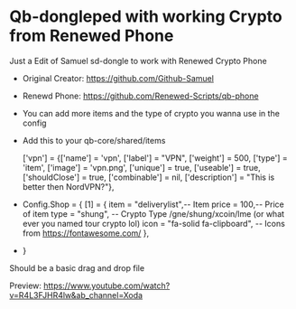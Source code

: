 # Qb-dongleped with working Crypto from Renewed Phone
Just a Edit of Samuel sd-dongle to work with Renewed Crypto Phone


- Original Creator: https://github.com/Github-Samuel

- Renewd Phone: https://github.com/Renewed-Scripts/qb-phone


- You can add more items and the type of crypto you wanna use in the config 

- Add this to your qb-core/shared/items
	
    ['vpn']				  		  	= {['name'] = 'vpn',							['label'] = "VPN",						['weight'] = 500,		['type'] = 'item',		['image'] = 'vpn.png',						['unique'] = true,		['useable'] = true,		['shouldClose'] = true,	   ['combinable'] = nil,   ['description'] = "This is better then NordVPN?"},


- Config.Shop = {
    [1] = {
        item = "deliverylist",-- Item
        price = 100,-- Price of item
        type = "shung", -- Crypto Type /gne/shung/xcoin/lme (or what ever you named tour crypto lol)
        icon = "fa-solid fa-clipboard", -- Icons from https://fontawesome.com/
    },
- }


Should be a basic drag and drop file

Preview:
https://www.youtube.com/watch?v=R4L3FJHR4lw&ab_channel=Xoda
